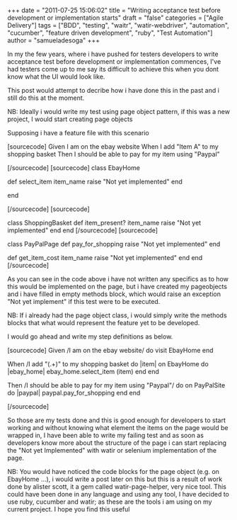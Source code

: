 +++
date = "2011-07-25 15:06:02"
title = "Writing acceptance test before development or implementation starts"
draft = "false"
categories = ["Agile Delivery"]
tags = ["BDD", "testing", "waitr", "watir-webdriver", "automation", "cucumber", "feature driven development", "ruby", "Test Automation"]
author = "samueladesoga"
+++

In my the few years, where i have pushed for testers developers to write acceptance test before development or implementation commences,
I've had testers come up to me say its difficult to achieve this when you dont know what the UI would look like.

This post would attempt to decribe how i have done this in the past and i still do this at the moment.

NB: Ideally i would write my test using page object pattern, if this was a new project,
I would start creating page objects

Supposing i have a feature file with this scenario

[sourcecode]
Given I am on the ebay website
When I add &quot;Item A&quot; to my shopping basket
Then I should be able to pay for my item using &quot;Paypal&quot;

[/sourcecode]
[sourcecode]
class EbayHome

def select_item item_name
raise &quot;Not yet implemented&quot;
end

end

[/sourcecode]
[sourcecode]

class ShoppingBasket
def item_present? item_name
raise &quot;Not yet implemented&quot;
end
end
[/sourcecode]
[sourcecode]

class PayPalPage
def pay_for_shopping
raise &quot;Not yet implemented&quot;
end

def get_item_cost item_name
raise &quot;Not yet implemented&quot;
end
end
[/sourcecode]

As you can see in the code above i have not written any specifics as to how this would be implemented on the page, but i have created my pageobjects
and i have filled in empty methods block, which would raise an exception "Not yet implement" if this test were to be executed.

NB: If i already had the page object class, i would simply write the methods blocks that what would represent the feature yet to be developed.

I would go ahead and write my step definitions as below.

[sourcecode]
Given /I am on the ebay website/ do
visit EbayHome
end

When /I add &quot;(.+)&quot; to my shopping basket do |item|
on EbayHome do |ebay_home|
ebay_home.select_item (item)
end
end

Then /I should be able to pay for my item using &quot;Paypal&quot;/ do
on PayPalSite do |paypal|
paypal.pay_for_shopping
end
end

[/sourcecode]

So those are my tests done and this is good enough for developers to start working and without knowing what element the items on the page would be wrapped in, I have been able to write my failing test
and as soon as developers know more about the structure of the page i can start replacing the "Not yet Implemented" with watir or selenium implementation of the page.

NB: You would have noticed the code blocks for the page object (e.g. on EbayHome ...), i would write a post later on this but this is a result of work done by alister scott, it a gem called watir-page-helper, very nice tool.
This could have been done in any language and using any tool, I have decided to use ruby, cucumber and watir; as these are the tools i am using on my current project.
I hope you find this useful

